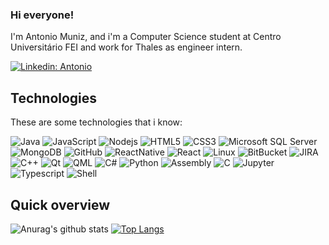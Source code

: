 ### Hi everyone!

I'm Antonio Muniz, and i'm a Computer Science student at Centro Universitário FEI and work for Thales as engineer intern.

[![Linkedin: Antonio](https://img.shields.io/badge/-Linkedin-blue?style=flat-square&logo=Linkedin&logoColor=white&link=https://www.linkedin.com/in/antuniooh/)](https://www.linkedin.com/in/antuniooh/)

## Technologies

These are some technologies that i know:

![Java](https://img.shields.io/badge/-Java-007396?style=flat-square&logo=java)
![JavaScript](https://img.shields.io/badge/-JavaScript-black?style=flat-square&logo=javascript)
![Nodejs](https://img.shields.io/badge/-Nodejs-339933?style=flat-square&logo=Node.js&logoColor=white)
![HTML5](https://img.shields.io/badge/-HTML5-E34F26?style=flat-square&logo=html5&logoColor=white)
![CSS3](https://img.shields.io/badge/-CSS3-1572B6?style=flat-square&logo=css3)
![Microsoft SQL Server](https://img.shields.io/badge/-SQL%20Server-CC2927?style=flat-square&logo=microsoft-sql-server&logoColor=white)
![MongoDB](https://img.shields.io/badge/-MongoDB-black?style=flat-square&logo=mongodb)
![GitHub](https://img.shields.io/badge/-GitHub-181717?style=flat-square&logo=github)
![ReactNative](https://img.shields.io/badge/React_Native-20232A?style=flat-square&logo=react&logoColor=61DAFB)
![React](https://img.shields.io/badge/React-20232A?style=flat-square&logo=react&logoColor=61DAFB)
![Linux](https://img.shields.io/badge/Linux%20-%23F37626.svg?&style=flat-square&logo=Linux&logoColor=white)
![BitBucket](https://img.shields.io/badge/-BitBucket-darkblue?style=flat-square&logo=bitbucket)
![JIRA](https://img.shields.io/badge/-JIRA-0052CC?style=flat-square&logo=jira)
![C++](https://img.shields.io/badge/-C++-007ACC?style=flat-square&logo=cplusplus&logoColor=white)
![Qt](https://img.shields.io/badge/-Qt-339933?style=flat-square&logo=qt&logoColor=white)
![QML](https://img.shields.io/badge/-QML-0052CC?style=flat-square&logo=qml)
![C#](https://img.shields.io/badge/-CSharp-E34F26?style=flat-square&logo=c#&logoColor=white)
![Python](https://img.shields.io/badge/-Python-007ACC?style=flat-square&logo=python&logoColor=white)
![Assembly](https://img.shields.io/badge/-Assembly-339933?style=flat-square&logo=Assembly&logoColor=white)
![C](https://img.shields.io/badge/C-00599C?style=flat-square&logo=c&logoColor=white)
![Jupyter](https://img.shields.io/badge/Jupyter%20-%23F37626.svg?&style=flat-square&logo=Jupyter&logoColor=white)
![Typescript](https://img.shields.io/badge/Typescript%20-%23F37626.svg?&style=flat-square&logo=Typescript&logoColor=white)
![Shell](https://img.shields.io/badge/-Shell-339933?style=flat-square&logo=shell&logoColor=white)

## Quick overview

![Anurag's github stats](https://github-readme-stats.vercel.app/api?username=antuniooh&show_icons=true)
[![Top Langs](https://github-readme-stats.vercel.app/api/top-langs/?username=antuniooh)](https://github.com/anuraghazra/github-readme-stats)
